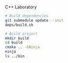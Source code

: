 C++ Laboratory

```sh
# Build dependencies
git submodule update --init
deps/build.sh

# Build project
mkdir build
cd build
cmake .. -GNinja
ninja
ls ../bin
```
